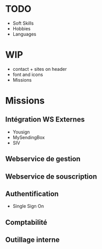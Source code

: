 # TODO
* Soft Skills
* Hobbies
* Languages
  
# WIP
* contact + sites on header
* font and icons
* Missions



# Missions

## Intégration WS Externes
* Yousign
* MySendingBox
* SIV
## Webservice de gestion

## Webservice de souscription

## Authentification
* Single Sign On
  
## Comptabilité
## Outillage interne


# 
